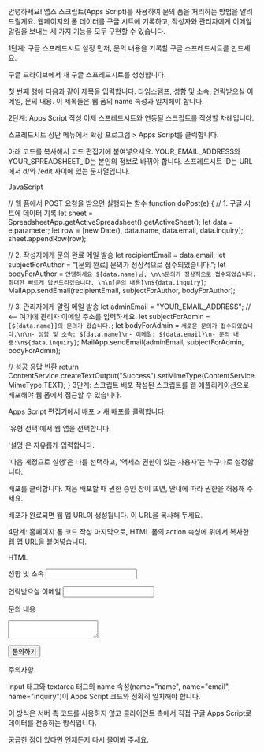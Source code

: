 안녕하세요! 앱스 스크립트(Apps Script)를 사용하여 문의 폼을 처리하는 방법을 알려드릴게요. 웹페이지의 폼 데이터를 구글 시트에 기록하고, 작성자와 관리자에게 이메일 알림을 보내는 세 가지 기능을 모두 구현할 수 있습니다.

1단계: 구글 스프레드시트 설정
먼저, 문의 내용을 기록할 구글 스프레드시트를 만드세요.

구글 드라이브에서 새 구글 스프레드시트를 생성합니다.

첫 번째 행에 다음과 같이 제목을 입력합니다. 타임스탬프, 성함 및 소속, 연락받으실 이메일, 문의 내용. 이 제목들은 웹 폼의 name 속성과 일치해야 합니다.

2단계: Apps Script 작성
이제 스프레드시트와 연동될 스크립트를 작성할 차례입니다.

스프레드시트 상단 메뉴에서 확장 프로그램 > Apps Script를 클릭합니다.

아래 코드를 복사해서 코드 편집기에 붙여넣으세요. YOUR_EMAIL_ADDRESS와 YOUR_SPREADSHEET_ID는 본인의 정보로 바꿔야 합니다. 스프레드시트 ID는 URL에서 d/와 /edit 사이에 있는 문자열입니다.

JavaScript

// 웹 폼에서 POST 요청을 받으면 실행되는 함수
function doPost(e) {
  // 1. 구글 시트에 데이터 기록
  let sheet = SpreadsheetApp.getActiveSpreadsheet().getActiveSheet();
  let data = e.parameter;
  let row = [new Date(), data.name, data.email, data.inquiry];
  sheet.appendRow(row);

  // 2. 작성자에게 문의 완료 메일 발송
  let recipientEmail = data.email;
  let subjectForAuthor = "[문의 완료] 문의가 정상적으로 접수되었습니다.";
  let bodyForAuthor = `안녕하세요 ${data.name}님, \n\n문의가 정상적으로 접수되었습니다. 최대한 빠르게 답변드리겠습니다. \n\n[문의 내용]\n${data.inquiry}`;
  MailApp.sendEmail(recipientEmail, subjectForAuthor, bodyForAuthor);

  // 3. 관리자에게 알림 메일 발송
  let adminEmail = "YOUR_EMAIL_ADDRESS"; // <-- 여기에 관리자 이메일 주소를 입력하세요.
  let subjectForAdmin = `[${data.name}]의 문의가 왔습니다.`;
  let bodyForAdmin = `새로운 문의가 접수되었습니다.\n\n- 성함 및 소속: ${data.name}\n- 이메일: ${data.email}\n- 문의 내용:\n${data.inquiry}`;
  MailApp.sendEmail(adminEmail, subjectForAdmin, bodyForAdmin);

  // 성공 응답 반환
  return ContentService.createTextOutput("Success").setMimeType(ContentService.MimeType.TEXT);
}
3단계: 스크립트 배포
작성된 스크립트를 웹 애플리케이션으로 배포해야 웹 폼에서 접근할 수 있습니다.

Apps Script 편집기에서 배포 > 새 배포를 클릭합니다.

'유형 선택'에서 웹 앱을 선택합니다.

'설명'은 자유롭게 입력합니다.

'다음 계정으로 실행'은 나를 선택하고, '액세스 권한이 있는 사용자'는 누구나로 설정합니다.

배포를 클릭합니다. 처음 배포할 때 권한 승인 창이 뜨면, 안내에 따라 권한을 허용해 주세요.

배포가 완료되면 웹 앱 URL이 생성됩니다. 이 URL을 복사해 두세요.

4단계: 홈페이지 폼 코드 작성
마지막으로, HTML 폼의 action 속성에 위에서 복사한 웹 앱 URL을 붙여넣습니다.

HTML

<form id="contactForm" method="POST" action="YOUR_WEB_APP_URL">
  <label for="name">성함 및 소속</label>
  <input type="text" id="name" name="name" required>

  <label for="email">연락받으실 이메일</label>
  <input type="email" id="email" name="email" required>

  <label for="inquiry">문의 내용</label>
  <textarea id="inquiry" name="inquiry" required></textarea>

  <button type="submit">문의하기</button>
</form>
주의사항

input 태그와 textarea 태그의 name 속성(name="name", name="email", name="inquiry")이 Apps Script 코드와 정확히 일치해야 합니다.

이 방식은 서버 측 코드를 사용하지 않고 클라이언트 측에서 직접 구글 Apps Script로 데이터를 전송하는 방식입니다.

궁금한 점이 있다면 언제든지 다시 물어봐 주세요.
